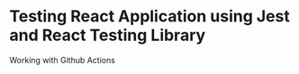 # Testing React Application using **Jest** and **React Testing Library** 
Working with Github Actions
